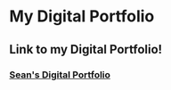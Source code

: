 # My Digital Portfolio
## Link to my Digital Portfolio!
### [Sean's Digital Portfolio](https://iamroot-github.github.io/My-Digital-Portfolio/)

